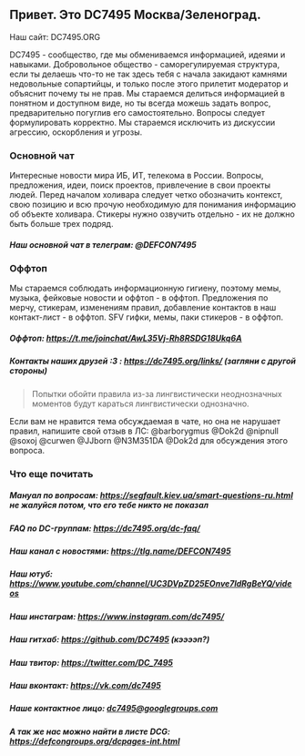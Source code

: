 ## Привет. Это DC7495 Москва/Зеленоград.
Наш сайт: DC7495.ORG

DC7495 - сообщество, где мы обмениваемся информацией, идеями и навыками.
Добровольное общество - саморегулируемая структура, если ты делаешь что-то не так здесь тебя с начала закидают камнями недовольные сопартийцы, и только после этого прилетит модератор и объяснит почему ты не прав. Мы стараемся делиться информацией в понятном и доступном виде, но ты всегда можешь задать вопрос, предварительно погуглив его самостоятельно. Вопросы следует формулировать корректно. Мы стараемся исключить из дискуссии агрессию, оскорбления и угрозы.

### Основной чат
Интересные новости мира ИБ, ИТ, телекома в России. Вопросы, предложения, идеи, поиск проектов, привлечение в свои проекты людей. Перед началом холивара следует четко обозначить контекст, свою позицию и всю прочую необходимую для понимания информацию об объекте холивара. Стикеры нужно озвучить отдельно - их не должно быть больше трех подряд.
##### Наш основной чат в телеграм: @DEFCON7495

### Оффтоп
Мы стараемся соблюдать информационную гигиену, поэтому мемы, музыка, фейковые новости и оффтоп - в оффтоп. Предложения по мерчу, стикерам, изменениям правил, добавление контактов в наш контакт-лист - в оффтоп. SFV гифки, мемы, паки стикеров - в оффтоп.
##### Оффтоп: https://t.me/joinchat/AwL35Vj-Rh8RSDG18Ukq6A
##### Контакты наших друзей :3 : https://dc7495.org/links/ (загляни с другой стороны)


> Попытки обойти правила из-за лингвистически неоднозначных моментов будут караться лингвистически однозначно.

Если вам не нравится тема обсуждаемая в чате, но она не нарушает правил, напишите свой отзыв в ЛС: @barborygmus @Dok2d @nipnull @soxoj @curwen @JJborn @N3M351DA @Dok2d для обсуждения этого вопроса.

### Что еще почитать
##### Мануал по вопросам: https://segfault.kiev.ua/smart-questions-ru.html не жалуйся потом, что его тебе никто не показал
##### FAQ по DC-группам: https://dc7495.org/dc-faq/
##### Наш канал с новостями: https://tlg.name/DEFCON7495
##### Наш ютуб: https://www.youtube.com/channel/UC3DVpZD25EOnve7ldRgBeYQ/videos
##### Наш инстаграм: https://www.instagram.com/dc7495/
##### Наш гитхаб: https://github.com/DC7495 (кээээп?)
##### Наш твитор: https://twitter.com/DC_7495
##### Наш вконтакт: https://vk.com/dc7495
##### Наше контактное лицо: dc7495@googlegroups.com

##### А так же нас можно найти в листе DCG: https://defcongroups.org/dcpages-int.html
